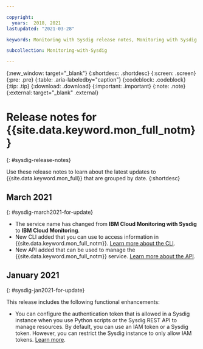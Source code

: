 ```yaml
---

copyright:
  years:  2018, 2021
lastupdated: "2021-03-28"

keywords: Monitoring with Sysdig release notes, Monitoring with Sysdig updates

subcollection: Monitoring-with-Sysdig

---
```


{:new_window: target="_blank"}
{:shortdesc: .shortdesc}
{:screen: .screen}
{:pre: .pre}
{:table: .aria-labeledby="caption"}
{:codeblock: .codeblock}
{:tip: .tip}
{:download: .download}
{:important: .important}
{:note: .note}
{:external: target="_blank" .external}

# Release notes for {{site.data.keyword.mon_full_notm}}
{: #sysdig-release-notes}

Use these release notes to learn about the latest updates to {{site.data.keyword.mon_full}} that are grouped by date.
{:shortdesc}


## March 2021
{: #sysdig-march2021-for-update}

- The service name has changed from **IBM Cloud Monitoring with Sysdig** to **IBM Cloud Monitoring**.
- New CLI added that you can use to access information in {{site.data.keyword.mon_full_notm}}. [Learn more about the CLI](/docs/Monitoring-with-Sysdig?topic=sysdig-monitor-cli-plugin-sysdig-monitor-cli).
- New API added that can be used to manage the {{site.data.keyword.mon_full_notm}} service. [Learn more about the API](https://test.cloud.ibm.com/apidocs/sysdig-monitor).

## January 2021
{: #sysdig-jan2021-for-update}

This release includes the following functional enhancements:

* You can configure the authentication token that is allowed in a Sysdig instance when you use Python scripts or the Sysdig REST API to manage resources. By default, you can use an IAM token or a Sysdig token. However, you can restrict the Sysdig instance to only allow IAM tokens. [Learn more](/docs/Monitoring-with-Sysdig?topic=Monitoring-with-Sysdig-iam_instance_auth). 


